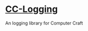 # [CC-Logging](https://github.com/Commandcracker/CC-Logging)

An logging library for Computer Craft
